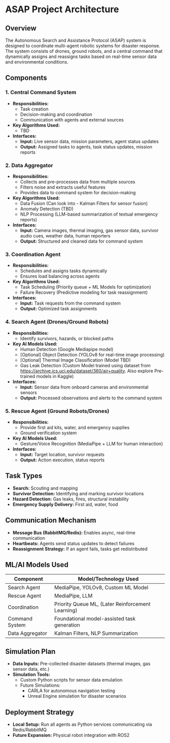# ASAP Project Architecture

## Overview
The Autonomous Search and Assistance Protocol (ASAP) system is designed to coordinate multi-agent robotic systems for disaster response. The system consists of drones, ground robots, and a central command that dynamically assigns and reassigns tasks based on real-time sensor data and environmental conditions.

## Components
### 1. Central Command System
- **Responsibilities:** 
  - Task creation
  - Decision-making and coordination
  - Communication with agents and external sources
- **Key Algorithms Used:**
    - TBD
- **Interfaces:**
  - **Input:** Live sensor data, mission parameters, agent status updates
  - **Output:** Assigned tasks to agents, task status updates, mission reports

### 2. Data Aggregator
- **Responsibilities:**
  - Collects and pre-processes data from multiple sources
  - Filters noise and extracts useful features
  - Provides data to command system for decision-making
- **Key Algorithms Used:**
  - Data Fusion (Can look into - Kalman Filters for sensor fusion)
  - Anomaly Detection (TBD)
  - NLP Processing (LLM-based summarization of textual emergency reports)
- **Interfaces:**
  - **Input:** Camera images, thermal imaging, gas sensor data, survivor audio cues, weather data, human reporters
  - **Output:** Structured and cleaned data for command system

### 3. Coordination Agent
- **Responsibilities:**
  - Schedules and assigns tasks dynamically
  - Ensures load balancing across agents
- **Key Algorithms Used:**
  - Task Scheduling (Priority queue + ML Models for optimization)
  - Failure Recovery (Predictive modeling for task reassignment)
- **Interfaces:**
  - **Input:** Task requests from the command system
  - **Output:** Optimized task assignments

### 4. Search Agent (Drones/Ground Robots)
- **Responsibilities:**
  - Identify survivors, hazards, or blocked paths
- **Key AI Models Used:**
  - Human Detection (Google Mediapipe model)
  - [Optional] Object Detection (YOLOv8 for real-time image processing)
  - [Optional] Thermal Image Classification (Model TBD)
  - Gas Leak Detection (Custom Model trained using dataset from https://archive.ics.uci.edu/dataset/360/air+quality. Also explore Pre-trained models in Kaggle)
- **Interfaces:**
  - **Input:** Sensor data from onboard cameras and environmental sensors
  - **Output:** Processed observations and alerts to the command system

### 5. Rescue Agent (Ground Robots/Drones)
- **Responsibilities:**
  - Provide first aid kits, water, and emergency supplies
  - Ground verification system
- **Key AI Models Used:**
  - Gesture/Voice Recognition (MediaPipe + LLM for human interaction)
- **Interfaces:**
  - **Input:** Target location, survivor requests
  - **Output:** Action execution, status reports

## Task Types
- **Search:** Scouting and mapping
- **Survivor Detection:** Identifying and marking survivor locations
- **Hazard Detection:** Gas leaks, fires, structural instability
- **Emergency Supply Delivery:** First aid, water, food

## Communication Mechanism
- **Message Bus (RabbitMQ/Redis):** Enables async, real-time communication
- **Heartbeats:** Agents send status updates to detect failures
- **Reassignment Strategy:** If an agent fails, tasks get redistributed

## ML/AI Models Used
| Component         | Model/Technology Used |
|------------------|----------------------|
| Search Agent    | MediaPipe, YOLOv8, Custom ML Model |
| Rescue Agent    | MediaPipe, LLM |
| Coordination    | Priority Queue ML, (Later Reinforcement Learning) |
| Command System  | Foundational model-assisted task generation |
| Data Aggregator | Kalman Filters, NLP Summarization |

## Simulation Plan
- **Data Inputs:** Pre-collected disaster datasets (thermal images, gas sensor data, etc.)
- **Simulation Tools:** 
  - Custom Python scripts for sensor data emulation
  - Future Simulations:
    - CARLA for autonomous navigation testing
    - Unreal Engine simulation for disaster scenarios

## Deployment Strategy
- **Local Setup:** Run all agents as Python services communicating via Redis/RabbitMQ
- **Future Expansion:** Physical robot integration with ROS2

